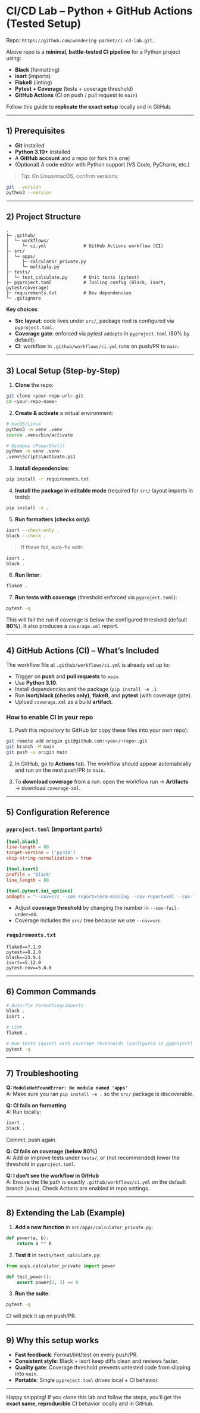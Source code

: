 # CI/CD Lab – Python + GitHub Actions (Tested Setup)

Repo: `https://github.com/wondering-packet/ci-cd-lab.git`.

Above repo is a **minimal, battle-tested CI pipeline** for a Python project using:
- **Black** (formatting)
- **isort** (imports)
- **Flake8** (linting)
- **Pytest + Coverage** (tests + coverage threshold)
- **GitHub Actions** (CI on push / pull request to `main`)

Follow this guide to **replicate the exact setup** locally and in GitHub.

---

## 1) Prerequisites

- **Git** installed
- **Python 3.10+** installed
- A **GitHub account** and a repo (or fork this one)
- (Optional) A code editor with Python support (VS Code, PyCharm, etc.)

> Tip: On Linux/macOS, confirm versions:
```bash
git --version
python3 --version
```

---

## 2) Project Structure

```
.
├─ .github/
│  └─ workflows/
│     └─ ci.yml              # GitHub Actions workflow (CI)
├─ src/
│  └─ apps/
│     ├─ calculator_private.py
│     └─ multiply.py
├─ tests/
│  └─ test_calculate.py      # Unit tests (pytest)
├─ pyproject.toml            # Tooling config (Black, isort, pytest/coverage)
├─ requirements.txt          # Dev dependencies
└─ .gitignore
```

**Key choices**:
- **Src layout**: code lives under `src/`, package root is configured via `pyproject.toml`.
- **Coverage gate**: enforced via pytest `addopts` in `pyproject.toml` (80% by default).
- **CI**: workflow in `.github/workflows/ci.yml` runs on push/PR to `main`.

---

## 3) Local Setup (Step-by-Step)

1) **Clone** the repo:
```bash
git clone <your-repo-url>.git
cd <your-repo-name>
```

2) **Create & activate** a virtual environment:
```bash
# macOS/Linux
python3 -m venv .venv
source .venv/bin/activate

# Windows (PowerShell)
python -m venv .venv
.venv\Scripts\Activate.ps1
```

3) **Install dependencies**:
```bash
pip install -r requirements.txt
```

4) **Install the package in editable mode** (required for `src/` layout imports in tests):
```bash
pip install -e .
```

5) **Run formatters (checks only)**:
```bash
isort --check-only .
black --check .
```
> If these fail, auto-fix with:
```bash
isort .
black .
```

6) **Run linter**:
```bash
flake8 .
```

7) **Run tests with coverage** (threshold enforced via `pyproject.toml`):
```bash
pytest -q
```
This will fail the run if coverage is below the configured threshold (default **80%**). It also produces a `coverage.xml` report.

---

## 4) GitHub Actions (CI) – What’s Included

The workflow file at `.github/workflows/ci.yml` is already set up to:
- Trigger on **push** and **pull requests** to `main`.
- Use **Python 3.10**.
- Install dependencies and the package (`pip install -e .`).
- Run **isort/black (checks only)**, **flake8**, and **pytest** (with coverage gate).
- Upload `coverage.xml` as a build **artifact**.

### How to enable CI in your repo

1) Push this repository to GitHub (or copy these files into your own repo):
```bash
git remote add origin git@github.com:<you>/<repo>.git
git branch -M main
git push -u origin main
```

2) In GitHub, go to **Actions** tab. The workflow should appear automatically and run on the next push/PR to `main`.

3) To **download coverage** from a run: open the workflow run → **Artifacts** → download `coverage-xml`.

---

## 5) Configuration Reference

### `pyproject.toml` (important parts)
```toml
[tool.black]
line-length = 88
target-version = ['py310']
skip-string-normalization = true

[tool.isort]
profile = "black"
line_length = 88

[tool.pytest.ini_options]
addopts = "--cov=src --cov-report=term-missing --cov-report=xml --cov-fail-under=80"
```
- Adjust **coverage threshold** by changing the number in `--cov-fail-under=80`.
- Coverage includes the `src/` tree because we use `--cov=src`.

### `requirements.txt`
```
flake8==7.1.0
pytest==8.2.0
black==23.9.1
isort==5.12.0
pytest-cov==5.0.0
```

---

## 6) Common Commands

```bash
# Auto-fix formatting/imports
black .
isort .

# Lint
flake8 .

# Run tests (quiet) with coverage thresholds (configured in pyproject)
pytest -q
```

---

## 7) Troubleshooting

**Q: `ModuleNotFoundError: No module named 'apps'`**  
A: Make sure you ran `pip install -e .` so the `src/` package is discoverable.

**Q: CI fails on formatting**  
A: Run locally:
```bash
isort .
black .
```
Commit, push again.

**Q: CI fails on coverage (below 80%)**  
A: Add or improve tests under `tests/`, or (not recommended) lower the threshold in `pyproject.toml`.

**Q: I don’t see the workflow in GitHub**  
A: Ensure the file path is exactly `.github/workflows/ci.yml` on the default branch (`main`). Check Actions are enabled in repo settings.

---

## 8) Extending the Lab (Example)

1) **Add a new function** in `src/apps/calculator_private.py`:
```python
def power(a, b):
    return a ** b
```

2) **Test it** in `tests/test_calculate.py`:
```python
from apps.calculator_private import power

def test_power():
    assert power(2, 3) == 8
```

3) **Run the suite**:
```bash
pytest -q
```

CI will pick it up on push/PR.

---

## 9) Why this setup works

- **Fast feedback**: Format/lint/test on every push/PR.
- **Consistent style**: Black + isort keep diffs clean and reviews faster.
- **Quality gate**: Coverage threshold prevents untested code from slipping into `main`.
- **Portable**: Single `pyproject.toml` drives local + CI behavior.

---

Happy shipping! If you clone this lab and follow the steps, you’ll get the **exact same, reproducible** CI behavior locally and in GitHub.

